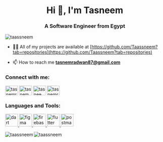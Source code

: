 <h1 align="center">Hi 👋, I'm Tasneem</h1>
<h3 align="center">A Software Engineer from Egypt</h3>

<p align="left"> <img src="https://komarev.com/ghpvc/?username=taassneem&label=Profile%20views&color=0e75b6&style=flat" alt="taassneem" /> </p>

- 👨‍💻 All of my projects are available at [https://github.com/Taassneem?tab=repositories](https://github.com/Taassneem?tab=repositories)

- 📫 How to reach me **tasnemradwan87@gmail.com**

<h3 align="left">Connect with me:</h3>
<p align="left">
<a href="https://twitter.com/tasnemradwan" target="blank"><img align="center" src="https://raw.githubusercontent.com/rahuldkjain/github-profile-readme-generator/master/src/images/icons/Social/twitter.svg" alt="tasnemradwan" height="30" width="40" /></a>
<a href="https://linkedin.com/in/tasnem radwan" target="blank"><img align="center" src="https://raw.githubusercontent.com/rahuldkjain/github-profile-readme-generator/master/src/images/icons/Social/linked-in-alt.svg" alt="tasnem radwan" height="30" width="40" /></a>
<a href="https://fb.com/tasneem radwan" target="blank"><img align="center" src="https://raw.githubusercontent.com/rahuldkjain/github-profile-readme-generator/master/src/images/icons/Social/facebook.svg" alt="tasneem radwan" height="30" width="40" /></a>
<a href="https://instagram.com/tasnemradwan" target="blank"><img align="center" src="https://raw.githubusercontent.com/rahuldkjain/github-profile-readme-generator/master/src/images/icons/Social/instagram.svg" alt="tasnemradwan" height="30" width="40" /></a>
</p>

<h3 align="left">Languages and Tools:</h3>
<p align="left"> <a href="https://dart.dev" target="_blank" rel="noreferrer"> <img src="https://www.vectorlogo.zone/logos/dartlang/dartlang-icon.svg" alt="dart" width="40" height="40"/> </a> <a href="https://www.figma.com/" target="_blank" rel="noreferrer"> <img src="https://www.vectorlogo.zone/logos/figma/figma-icon.svg" alt="figma" width="40" height="40"/> </a> <a href="https://firebase.google.com/" target="_blank" rel="noreferrer"> <img src="https://www.vectorlogo.zone/logos/firebase/firebase-icon.svg" alt="firebase" width="40" height="40"/> </a> <a href="https://flutter.dev" target="_blank" rel="noreferrer"> <img src="https://www.vectorlogo.zone/logos/flutterio/flutterio-icon.svg" alt="flutter" width="40" height="40"/> </a> <a href="https://postman.com" target="_blank" rel="noreferrer"> <img src="https://www.vectorlogo.zone/logos/getpostman/getpostman-icon.svg" alt="postman" width="40" height="40"/> </a> </p>
<p><img align="left" src="https://github-readme-stats.vercel.app/api/top-langs?username=taassneem&show_icons=true&locale=en&layout=compact" alt="taassneem" /></p>



<p><img align="center" src="https://github-readme-streak-stats.herokuapp.com/?user=taassneem&" alt="taassneem" /></p>
